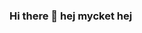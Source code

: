### Hi there 👋 hej mycket hej

<!--
**m-laji/m-laji** is a ✨ _special_ ✨ repository because its `README.md` (this file) appears on your GitHub profile.
<img src="https://github.com/m-laji/m-laji-/assets/111758253/80e0a0a4-ef73-484d-ae0f-9c1ffec63521" width="225" height="225" alt="Doctor" style="border:2px solid black;"/>
🔍 Professional Focus:

    Currently fine-tuning ViT-MAE foundational models, specializing in histopathological image analysis and EEG interpretation.

📚 Current Learning Endeavors:

    Deep diving into the world of Generative AI models, with a particular focus on Generative Adversarial Networks (GAN).

🤝 Collaboration Opportunities:

    Eager to collaborate on innovative AI solutions targeting medical challenges.

🩺 About Me:

    I'm a medical doctor currently pursuing a Master's in Health Informatics, with a deep focus on deep learning technologies.

🗨️ Let's Connect:

    Have questions or want to discuss potential collaborations? I'm open for a chat! Reach me on LinkedIn: Michel Laji.
